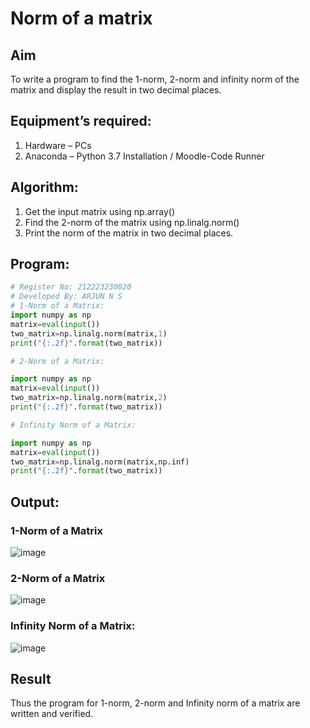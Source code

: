 # Norm of a matrix
## Aim
To write a program to find the 1-norm, 2-norm and infinity norm of the matrix and display the result in two decimal places.
## Equipment’s required:
1.	Hardware – PCs
2.	Anaconda – Python 3.7 Installation / Moodle-Code Runner
## Algorithm:
1. Get the input matrix using np.array()   
2. Find the 2-norm of the matrix using np.linalg.norm()
3. Print the norm of the matrix in two decimal places.
## Program:
```Python
# Register No: 212223230020
# Developed By: ARJUN N S
# 1-Norm of a Matrix:
import numpy as np
matrix=eval(input())
two_matrix=np.linalg.norm(matrix,1)
print("{:.2f}".format(two_matrix))

# 2-Norm of a Matrix:

import numpy as np
matrix=eval(input())
two_matrix=np.linalg.norm(matrix,2)
print("{:.2f}".format(two_matrix))

# Infinity Norm of a Matrix:

import numpy as np
matrix=eval(input())
two_matrix=np.linalg.norm(matrix,np.inf)
print("{:.2f}".format(two_matrix))
```
## Output:
### 1-Norm of a Matrix
![image](https://github.com/NSArjun/Norm-of-a-matrix/assets/148233801/9da4ff6b-8a65-41f5-8ff3-42cb7824cdc4)

### 2-Norm of a Matrix
![image](https://github.com/NSArjun/Norm-of-a-matrix/assets/148233801/b4c40672-660d-455e-bc39-cc3709ca4462)


### Infinity Norm of a Matrix:
![image](https://github.com/NSArjun/Norm-of-a-matrix/assets/148233801/d39ed15b-57f7-46f4-b288-53252ca82185)



## Result
Thus the program for 1-norm, 2-norm and Infinity norm of a matrix are written and verified.
